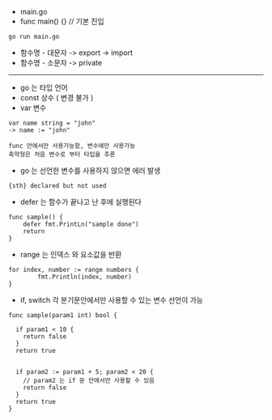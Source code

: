 - main.go  
- func main() {} // 기본 진입
```
go run main.go
```

- 함수명 - 대문자 -> export -> import
- 함수명 - 소문자 -> private

----

- go 는 타입 언어
- const 상수 ( 변경 불가 )
- var 변수

```
var name string = "john"
-> name := "john"

func 안에서만 사용가능함, 변수에만 사용가능
축약형은 처음 변수로 부터 타입을 추론

```

- go 는 선언한 변수를 사용하지 않으면 에러 발생
```
{sth} declared but not used
```
- defer 는 함수가 끝나고 난 후에 실행된다
```
func sample() {
    defer fmt.PrintLn("sample done")
    return
}
```
- range 는 인덱스 와 요소값을 반환
```
for index, number := range numbers {
		fmt.Println(index, number)
}
```

- if, switch 각 분기문안에서만 사용할 수 있는 변수 선언이 가능
```
func sample(param1 int) bool {
   
  if param1 < 10 {
    return false
  }   
  return true


  if param2 := param1 + 5; param2 < 20 {
    // param2 는 if 문 안에서만 사용할 수 있음
    return false
  }  
  return true
}
```